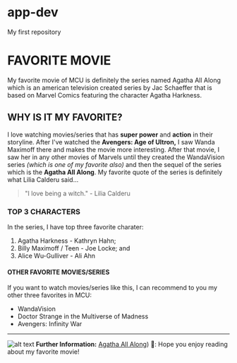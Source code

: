 # app-dev
My first repository

# FAVORITE MOVIE
My favorite movie of MCU is definitely the series named Agatha All Along which is an american television 
created series by Jac Schaeffer that is based on Marvel Comics featuring the character Agatha Harkness.

## WHY IS IT MY FAVORITE?
I love watching movies/series that has **super power** and **action** in their storyline. After I've watched
the **Avengers: Age of Ultron,** I saw Wanda Maximoff there and makes the movie more interesting. After that movie,
I saw her in any other movies of Marvels until they created the WandaVision series *(which is one of my favorite also)*
and then the sequel of the series which is the **Agatha All Along**. My favorite quote of the series is definitely
what Lilia Calderu said...
> "I love being a witch." - Lilia Calderu


### TOP 3 CHARACTERS
In the series, I have top three favorite charater:
1. Agatha Harkness - Kathryn Hahn;
2. Billy Maximoff / Teen - Joe Locke; and
3. Alice Wu-Gulliver - Ali Ahn

#### OTHER FAVORITE MOVIES/SERIES
If you want to watch movies/series like this, I can recommend to you my other three favorites in MCU:
- WandaVision
- Doctor Strange in the Multiverse of Madness
- Avengers: Infinity War

---
![alt text]([image.jpg](https://sbstatesman.com/wp-content/uploads/2024/11/Agatha-All-Along.jpg))
**Further Information:** [Agatha All Along](https://www.imdb.com/title/tt15571732/))
💌: Hope you enjoy reading about my favorite movie!


